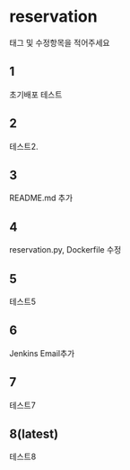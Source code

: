 # reservation

태그 및 수정항목을 적어주세요

## 1

초기배포 테스트

## 2

테스트2.

## 3

README.md 추가

## 4

reservation.py, Dockerfile 수정

## 5

테스트5

## 6

Jenkins Email추가

## 7

테스트7

## 8(latest)

테스트8
